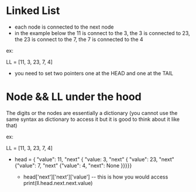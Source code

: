 # Linked List

- each node is connected to the next node
- in the example below the 11 is connect to the 3, the 3 is connected to 23, the 23 is connect to the 7, the 7 is connected to the 4

ex:

LL = [11, 3, 23, 7, 4]

- you need to set two pointers one at the HEAD and one at the TAIL

# Node && LL under the hood

The digits or the nodes are essentially a dictionary (you cannot use the same syntax as dictionary to access it but it is good to think about it like that)

ex:

LL = [11, 3, 23, 7, 4]

- head = {
  "value": 11, "next" { "value: 3, "next" { "value": 23, "next" {"value": 7, "next" {"value": 4, "next": None
  }}}}}

  - head['next']['next']['value'] -- this is how you would access
    print(ll.head.next.next.value)
